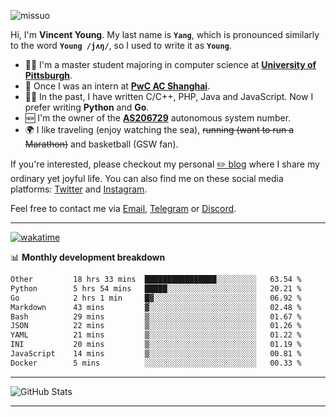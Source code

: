 <p align="left"> <img src="https://komarev.com/ghpvc/?username=missuo&label=Profile%20views&color=0e75b6&style=flat" alt="missuo" /> </p>


Hi, I'm **Vincent Young**. My last name is **`Yang`**, which is pronounced similarly to the word **`Young /jʌŋ/`**, so I used to write it as **`Young`**. 

-  👨‍🎓 I'm a master student majoring in computer science at [**University of Pittsburgh**](https://www.pitt.edu).
-  💼 Once I was an intern at **[PwC AC Shanghai](https://www.linkedin.com/company/pwc-ac-shanghai/)**.
-  👨‍💻 In the past, I have written C/C++, PHP, Java and JavaScript. Now I prefer writing **Python** and **Go**.
-  🆕 I'm the owner of the **[AS206729](https://bgp.tools/AS206729)** autonomous system number.
-  🌍 I like traveling (enjoy watching the sea), ~~running (want to run a Marathon)~~ and basketball (GSW fan).

If you're interested, please checkout my personal [✏️ blog](https://missuo.me/) where I share my ordinary yet joyful life. You can also find me on these social media platforms: [Twitter](https://twitter.com/m1ssuo) and [Instagram](https://www.instagram.com/m1ssuo).

Feel free to contact me via <a href="mailto:i@yyt.moe">Email</a>, [Telegram](https://t.me/missuo) or [Discord](https://discordapp.com/users/missuo#7448).

-------

[![wakatime](https://wakatime.com/badge/user/c13cd961-40ca-417a-afb6-1f9ea8ac295c.svg)](https://wakatime.com/@missuo)

📊 **Monthly development breakdown**
<!--START_SECTION:waka-->

```txt
Other         18 hrs 33 mins  ████████████████░░░░░░░░░   63.54 %
Python        5 hrs 54 mins   █████░░░░░░░░░░░░░░░░░░░░   20.21 %
Go            2 hrs 1 min     █▓░░░░░░░░░░░░░░░░░░░░░░░   06.92 %
Markdown      43 mins         ▓░░░░░░░░░░░░░░░░░░░░░░░░   02.48 %
Bash          29 mins         ▒░░░░░░░░░░░░░░░░░░░░░░░░   01.67 %
JSON          22 mins         ▒░░░░░░░░░░░░░░░░░░░░░░░░   01.26 %
YAML          21 mins         ▒░░░░░░░░░░░░░░░░░░░░░░░░   01.22 %
INI           20 mins         ▒░░░░░░░░░░░░░░░░░░░░░░░░   01.19 %
JavaScript    14 mins         ▒░░░░░░░░░░░░░░░░░░░░░░░░   00.81 %
Docker        5 mins          ░░░░░░░░░░░░░░░░░░░░░░░░░   00.33 %
```

<!--END_SECTION:waka-->

-------

![GitHub Stats](https://github-readme-stats-opal-alpha-76.vercel.app/api?username=missuo&show_icons=true&theme=transparent)

-------

